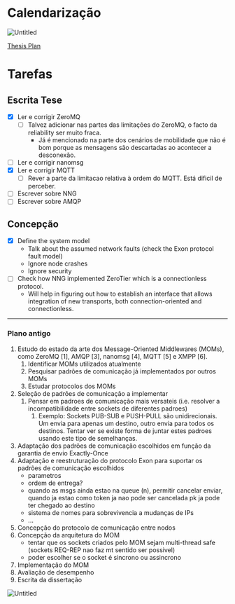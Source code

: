 # Calendarização

![Untitled](Tese/Calendarizacao/Untitled.png)

[Thesis Plan](Thesis%20Plan%20e2076edb1db8456eae6af0730ec9a335.csv)

# Tarefas

## Escrita Tese

- [x]  Ler e corrigir ZeroMQ
    - [ ]  Talvez adicionar nas partes das limitações do ZeroMQ, o facto da reliability ser muito fraca.
        - Já é mencionado na parte dos cenários de mobilidade que não é bom porque as mensagens são descartadas ao acontecer a desconexão.
- [ ]  Ler e corrigir nanomsg
- [x]  Ler e corrigir MQTT
    - [ ]  Rever a parte da limitacao relativa à ordem do MQTT. Está dificil de perceber.
- [ ]  Escrever sobre NNG
- [ ]  Escrever sobre AMQP

## Concepção

- [x]  Define the system model
    - Talk about the assumed network faults (check the Exon protocol fault model)
    - Ignore node crashes
    - Ignore security
- [ ]  Check how NNG implemented ZeroTier which is a connectionless protocol.
    - Will help in figuring out how to establish an interface that allows integration of new transports, both connection-oriented and connectionless.

---

### Plano antigo

1. Estudo do estado da arte dos Message-Oriented Middlewares (MOMs), como ZeroMQ [1], AMQP [3], nanomsg [4], MQTT [5] e XMPP [6].
    1.  Identificar MOMs utilizados atualmente
    2. Pesquisar padrões de comunicação já implementados por outros MOMs
    3. Estudar protocolos dos MOMs
2. Seleção de padrões de comunicação a implementar
    1. Pensar em padroes de comunicação mais versateis (i.e. resolver a incompatibilidade entre sockets de diferentes padroes)
        1. Exemplo: Sockets PUB-SUB e PUSH-PULL são unidirecionais. Um envia para apenas um destino, outro envia para todos os destinos. Tentar ver se existe forma de juntar estes padroes usando este tipo de semelhanças.
3. Adaptação dos padrões de comunicação escolhidos em função da garantia de envio Exactly-Once
4. Adaptação e reestruturação do protocolo Exon para suportar os padrões de comunicação escolhidos
    - parametros
    - ordem de entrega?
    - quando as msgs ainda estao na queue (n), permitir cancelar enviar, quando ja estao como token
    ja nao pode ser cancelada pk ja pode ter chegado ao destino
    - sistema de nomes para sobrevivencia a mudanças de IPs
    - ...
5. Concepção do protocolo de comunicação entre nodos
6. Concepção da arquitetura do MOM
    - tentar que os sockets criados pelo MOM sejam multi-thread safe (sockets REQ-REP nao faz mt sentido ser possivel)
    - poder escolher se o socket é sincrono ou assincrono
7. Implementação do MOM
8. Avaliação de desempenho
9. Escrita da dissertação

![Untitled](Tese/Calendarizacao/Untitled%201.png)